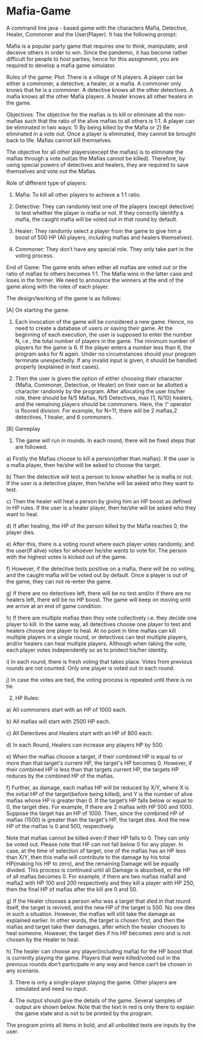 # Mafia-Game

A command line java - based game with the characters Mafia, Detective, Healer, Commoner and the User(Player). It has the following prompt:

Mafia is a popular party game that requires one to think, manipulate, and deceive others in
order to win. Since the pandemic, it has become rather difficult for people to host parties; hence
for this assignment, you are required to develop a mafia game simulator. 

Rules of the game:
Plot: There is a village of N players. A player can be either a commoner, a detective, a healer,
or a mafia. A commoner only knows that he is a commoner. A detective knows all the other
detectives. A mafia knows all the other Mafia players. A healer knows all other healers in the
game.

Objectives: The objective for the mafias is to kill or eliminate all the non-mafias such that the
ratio of the alive mafias to all others is 1:1. A player can be eliminated in two ways: 1) By being
killed by the Mafia or 2) Be eliminated in a vote out. Once a player is eliminated, they cannot be
brought back to life. Mafias cannot kill themselves.

The objective for all other players(except the mafias) is to eliminate the mafias through a vote
out(as the Mafias cannot be killed). Therefore, by using special powers of detectives and
healers, they are required to save themselves and vote out the Mafias.

Role of different type of players:

1. Mafia: To kill all other players to achieve a 1:1 ratio.

2. Detective: They can randomly test one of the players (except detective) to test whether
the player is mafia or not. If they correctly identify a mafia, the caught mafia will be voted
out in that round by default.

3. Healer: They randomly select a player from the game to give him a boost of 500 HP (All
players, including mafias and healers themselves).

4. Commoner: They don’t have any special role. They only take part in the voting process.

End of Game:
The game ends when either all mafias are voted out or the ratio of mafias to others becomes
1:1.
The Mafia wins in the latter case and loses in the former.
We need to announce the winners at the end of the game along with the roles of each player.

The design/working of the game is as follows:

[A] On starting the game:
1) Each invocation of the game will be considered a new game. Hence, no need to create a
database of users or saving their game. At the beginning of each execution, the user is
supposed to enter the number N, i.e., the total number of players in the game. The
minimum number of players for the game is 6. If the player enters a number less than 6,
the program asks for N again. Under no circumstances should your program
terminate unexpectedly. If any invalid input is given, it should be handled properly
(explained in test cases).

2) Then the user is given the option of either choosing their character (Mafia, Commoner,
Detective, or Healer) on their own or be allotted a character randomly by the program.
After allocating the user his/her role, there should be N/5 Mafias, N/5 Detectives, max {1,
N/10} healers, and the remaining players should be commoners. Here, the ‘/’ operator is
floored division. For example, for N=11, there will be 2 mafias,2 detectives, 1 healer, and
6 commoners.

[B] Gameplay

1) The game will run in rounds. In each round, there will be fixed steps that are followed.

a) Firstly the Mafias choose to kill a person(other than mafias). If the user is a mafia
player, then he/she will be asked to choose the target.

b) Then the detective will test a person to know whether he is mafia or not. If the
user is a detective player, then he/she will be asked who they want to test.

c) Then the healer will heal a person by giving him an HP boost as defined in HP
rules. If the user is a healer player, then he/she will be asked who they want to
heal.

d) If after healing, the HP of the person killed by the Mafia reaches 0, the player
dies.

e) After this, there is a voting round where each player votes randomly, and the
user(If alive) votes for whoever he/she wants to vote for. The person with the
highest votes is kicked out of the game.

f) However, if the detective tests positive on a mafia, there will be no voting, and
the caught mafia will be voted out by default. Once a player is out of the game,
they can not re-enter the game.

g) If there are no detectives left, there will be no test and/or if there are no healers
left, there will be no HP boost. The game will keep on moving until we arrive at an
end of game condition.

h) If there are multiple mafias then they vote collectively i.e. they decide one player
to kill. In the same way, all detectives choose one player to test and healers
choose one player to heal. At no point in time mafias can kill multiple players in a
single round, or detectives can test multiple players, and/or healers can heal
multiple players. Although when taking the vote, each player votes independently
so as to protect his/her identity.

i) In each round, there is fresh voting that takes place. Votes from previous rounds
are not counted. Only one player is voted out in each round.

j) In case the votes are tied, the voting process is repeated until there is no
tie.


2) HP Rules:

a) All commoners start with an HP of 1000 each.

b) All mafias will start with 2500 HP each.

c) All Detectives and Healers start with an HP of 800 each.

d) In each Round, Healers can increase any players HP by 500.

e) When the mafias choose a target, if their combined HP is equal to or more than
that target's current HP, the target's HP becomes 0. However, if their combined
HP is less than that targets current HP, the targets HP reduces by the combined
HP of the mafias.

f) Further, as damage, each mafias HP will be reduced by X/Y, where X is the initial
HP of the target(before being killed), and Y is the number of alive mafias whose
HP is greater than 0. If the target’s HP falls below or equal to 0, the target dies.
For example, if there are 2 mafias with HP 500 and 1000. Suppose the target has
an HP of 1000. Then, since the combined HP of mafias (1500) is greater than the
target's HP, the target dies. And the new HP of the mafias is 0 and 500,
respectively.

Note that mafias cannot be killed even if their HP falls to 0. They can only
be voted out. Please note that HP can not fall below 0 for any player.
In case, at the time of selection of target, one of the mafias has an HP less than
X/Y, then this mafia will contribute to the damage by his total HP(making his HP
to zero), and the remaining Damage will be equally divided. This process is
continued until all Damage is absorbed, or the HP of all mafias becomes 0. For
example, if there are two mafias mafia1 and mafia2 with HP 100 and 200
respectively and they kill a player with HP 250, then the final HP of mafias after
the kill are 0 and 50.

g) If the Healer chooses a person who was a target that died in that round itself, the
target is revived, and the new HP of the target is 500. No one dies in such a
situation. However, the mafias will still take the damage as explained earlier.
In other words, the target is chosen first, and then the mafias and target take their
damages, after which the healer chooses to heal someone. However, the target
dies if his HP becomes zero and is not chosen by the Healer to heal.

h) The healer can choose any player(including mafia) for the HP boost that is
currently playing the game. Players that were killed/voted out in the previous
rounds don’t participate in any way and hence can’t be chosen in any scenario.


3) There is only a single-player playing the game. Other players are simulated and need no
input.

4) The output should give the details of the game. Several samples of output are shown
below. Note that the text in red is only there to explain the game state and is not to be
printed by the program.

The program prints all items in bold, and all unbolded texts are inputs by the user.

